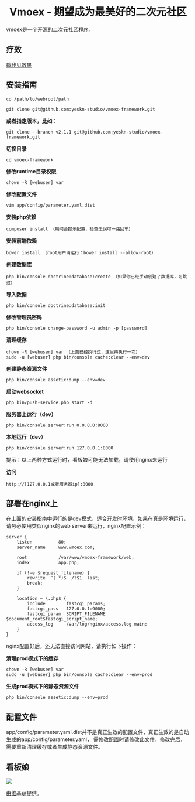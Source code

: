 <div style="text-align:center">
    <h1>Vmoex - 期望成为最美好的二次元社区</h1>
</div>

vmoex是一个开源的二次元社区程序。


## 疗效 

[戳我见效果](https://www.vmoex.com/)

## 安装指南

    cd /path/to/webroot/path
    
    git clone git@github.com:yeskn-studio/vmoex-framework.git

**或者指定版本，比如：**

    git clone --branch v2.1.1 git@github.com:yeskn-studio/vmoex-framework.git
    
**切换目录**

    cd vmoex-framework

**修改runtime目录权限**

    chown -R [webuser] var

**修改配置文件**

    vim app/config/parameter.yaml.dist

**安装php依赖**

    composer install （期间会提示配置，检查无误可一路回车）

**安装前端依赖**

    bower install （root用户请运行：bower install --allow-root）
    
**创建数据库**

    php bin/console doctrine:database:create （如果你已经手动创建了数据库，可跳过）

**导入数据**

    php bin/console doctrine:database:init

**修改管理员密码**

    php bin/console change-password -u admin -p [password]
    
**清理缓存**

    chown -R [webuser] var （上面已经执行过，这里再执行一次）
    sudo -u [webuser] php bin/console cache:clear --env=dev
    
**创建静态资源文件**

    php bin/console assetic:dump --env=dev
    
**启动websocket**

    php bin/push-service.php start -d

**服务器上运行（dev）**

    php bin/console server:run 0.0.0.0:8000

**本地运行（dev）**

    php bin/console server:run 127.0.0.1:8000

提示：以上两种方式运行时，看板娘可能无法加载，请使用nginx来运行

**访问**

    http://[127.0.0.1或者服务器ip]:8000

## 部署在nginx上

在上面的安装指南中运行的是dev模式，适合开发时环境，如果在真是环境运行，请务必使用类似nginx的web server来运行，nginx配置示例：

```nginx
server {
    listen          80;
    server_name     www.vmoex.com;

    root            /var/www/vmoex-framework/web;
    index           app.php;

    if (!-e $request_filename) {
        rewrite  ^(.*)$  /?$1  last;
        break;
    }
    
    location ~ \.php$ {
        include        fastcgi_params;
        fastcgi_pass   127.0.0.1:9000;
        fastcgi_param  SCRIPT_FILENAME  $document_root$fastcgi_script_name;
        access_log     /var/log/nginx/access.log main;
    }
}
```

nginx配置好后，还无法直接访问网站，请执行如下操作：

**清理prod模式下的缓存**

    chown -R [webuser] var
    sudo -u [webuser] php bin/console cache:clear --env=prod
    
**生成prod模式下的静态资源文件**

    php bin/console assetic:dump --env=prod

## 配置文件

app/config/parameter.yaml.dist并不是真正生效的配置文件，真正生效的是自动生成的app/config/parameter.yaml，
需修改配置时请修改此文件，修改完后，需要重新清理缓存或者生成静态资源文件。

## 看板娘

![](https://static.yeskn.com/kanbanniang.png)

由[维基萌](https://www.wikimoe.com/)提供。

